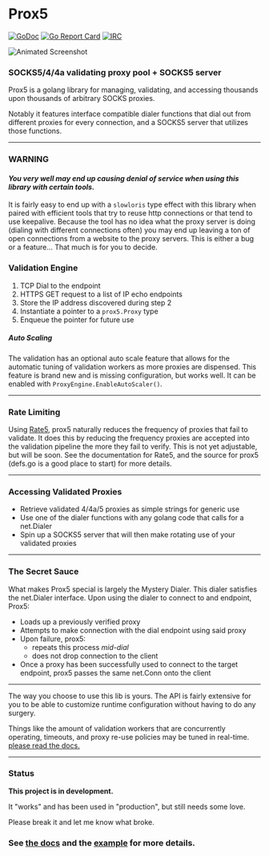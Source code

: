 # Prox5

[![GoDoc](https://godoc.org/git.tcp.direct/kayos/prox5?status.svg)](https://pkg.go.dev/git.tcp.direct/kayos/prox5) [![Go Report Card](https://goreportcard.com/badge/github.com/yunginnanet/prox5)](https://goreportcard.com/report/github.com/yunginnanet/prox5) [![IRC](https://img.shields.io/badge/ircd.chat-%23tcpdirect-blue.svg)](ircs://ircd.chat:6697/#tcpdirect)

![Animated Screenshot](https://tcp.ac/i/3WRfz.gif)

### SOCKS5/4/4a validating proxy pool + SOCKS5 server

  
Prox5 is a golang library for managing, validating, and accessing thousands upon thousands of arbitrary SOCKS proxies.

Notably it features interface compatible dialer functions that dial out from different proxies for every connection, and a SOCKS5 server that utilizes those functions.

---

### WARNING

#### *You very well may end up causing denial of service when using this library with certain tools.*
It is fairly easy to end up with a `slowloris` type effect with this library when paired with efficient tools that try to reuse http connections or that tend to use keepalive. Because the tool has no idea what the proxy server is doing (dialing with different connections often) you may end up leaving a ton of open connections from a website to the proxy servers. This is either a bug or a feature... That much is for you to decide.


### Validation Engine

  1) TCP Dial to the endpoint
  2) HTTPS GET request to a list of IP echo endpoints
  3) Store the IP address discovered during step 2
  4) Instantiate a pointer to a `prox5.Proxy` type
  5) Enqueue the pointer for future use

##### Auto Scaling

The validation has an optional auto scale feature that allows for the automatic tuning of validation workers as more proxies are dispensed. This feature is brand new and is missing configuration, but works well. It can be enabled with `ProxyEngine.EnableAutoScaler()`.

---

### Rate Limiting

Using [Rate5](https://github.com/yunginnanet/Rate5), prox5 naturally reduces the frequency of proxies that fail to validate. It does this by reducing the frequency proxies are accepted into the validation pipeline the more they fail to verify. This is not yet adjustable, but will be soon. See the documentation for Rate5, and the source for prox5 (defs.go is a good place to start) for more details.

---

### Accessing Validated Proxies

 - Retrieve validated 4/4a/5 proxies as simple strings for generic use
 - Use one of the dialer functions with any golang code that calls for a net.Dialer
 - Spin up a SOCKS5 server that will then make rotating use of your validated proxies

---

### The Secret Sauce

What makes Prox5 special is largely the Mystery Dialer. This dialer satisfies the net.Dialer interface. Upon using the dialer to connect to and endpoint, Prox5:

- Loads up a previously verified proxy
- Attempts to make connection with the dial endpoint using said proxy
- Upon failure, prox5:
  - repeats this process *mid-dial*
  - does not drop connection to the client
- Once a proxy has been successfully used to connect to the target endpoint, prox5 passes the same net.Conn onto the client

---

The way you choose to use this lib is yours. The API is fairly extensive for you to be able to customize runtime configuration without having to do any surgery.

Things like the amount of validation workers that are concurrently operating, timeouts, and proxy re-use policies may be tuned in real-time. [please read the docs.](https://pkg.go.dev/git.tcp.direct/kayos/prox5)

---

### Status

**This project is in development.** 

It "works" and has been used in "production", but still needs some love.

Please break it and let me know what broke.

### **See [the docs](https://pkg.go.dev/git.tcp.direct/kayos/prox5) and the [example](example/main.go) for more details.**
